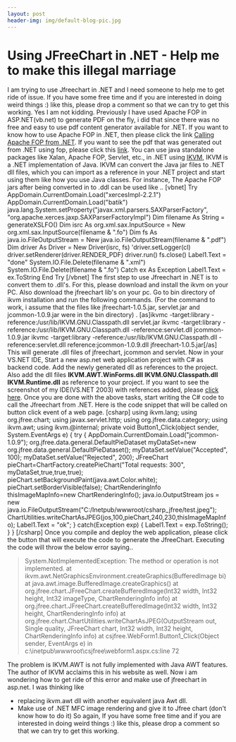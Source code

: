 ```yaml
---
layout: post
header-img: img/default-blog-pic.jpg
---
```


# Using JFreeChart in .NET - Help me to make this illegal marriage

I am trying to use Jfreechart in .NET and I need someone to help me to get ride of issue. If you have some free time and if you are interested in doing weird things :) like this, please drop a comment so that we can try to get this working. Yes I am not kidding.  Previously I have used Apache FOP in ASP.NET(vb.net) to generate PDF on the fly, i did that since there was no free and easy to use pdf content generator available for .NET. If you want to know how to use Apache FOP in .NET, then please click the link [Calling Apache FOP from .NET](http://radio.javaranch.com/balajidl/2006/01/12/1137047604301.html). If you want to see the pdf that was generated out from .NET using fop, please click this [link](/wp-content/uploads/2007/04/fop-vb-net.pdf). You can use java standalone packages like Xalan, Apache FOP, Servlet, etc., in .NET using [IKVM](http://www.ikvm.net/), IKVM is a .NET implementation of Java. IKVM can convert the Java jar files to .NET dll files, which you can import as a reference in your .NET project and start using them like how you use Java classes. For instance, The Apache FOP jars after being converted in to .ddl can be used like .. [vbnet] Try AppDomain.CurrentDomain.Load("xercesImpl-2.2.1") AppDomain.CurrentDomain.Load("batik") java.lang.System.setProperty("javax.xml.parsers.SAXParserFactory", "org.apache.xerces.jaxp.SAXParserFactoryImpl") Dim filename As String = generateXSLFO() Dim isrc As org.xml.sax.InputSource = New org.xml.sax.InputSource(filename & ".fo") Dim fs As java.io.FileOutputStream = New java.io.FileOutputStream(filename & ".pdf") Dim driver As Driver = New Driver(isrc, fs) 'driver.setLogger(cl) driver.setRenderer(driver.RENDER_PDF) driver.run() fs.close() Label1.Text = "done" System.IO.File.Delete(filename & ".xml") System.IO.File.Delete(filename & ".fo") Catch ex As Exception Label1.Text = ex.ToString End Try [/vbnet] The first step to use Jfreechart in .NET is to convert them to .dll's. For this, please download and install the ikvm on your PC. Also download the jfreechart lib's on your pc. Go to bin directory of ikvm installation and run the following commands. (For the command to work, i assume that the files like jfreechart-1.0.5.jar, servlet.jar and jcommon-1.0.9.jar were in the bin directory) . [as]ikvmc -target:library -reference:/usr/lib/IKVM.GNU.Classpath.dll servlet.jar ikvmc -target:library -reference:/usr/lib/IKVM.GNU.Classpath.dll -reference:servlet.dll jcommon-1.0.9.jar ikvmc -target:library -reference:/usr/lib/IKVM.GNU.Classpath.dll -reference:servlet.dll reference:jcommon-1.0.9.dll jfreechart-1.0.5.jar[/as] This will generate .dll files of jfreechart, jcommon and servlet. Now in your VS.NET IDE, Start a new asp.net web application project with C# as backend code. Add the newly generated dll as references to the project. Also add the dll files **IKVM.AWT.WinForms.dll IKVM.GNU.Classpath.dll IKVM.Runtime.dll** as reference to your project. If you want to see the screenshot of my IDE(VS.NET 2003) with references added, please [click here](http://xebee.xebia.in/wp-content/uploads/2007/04/csjfree.gif). Once you are done with the above tasks, start writing the C# code to call the Jfreechart from .NET. Here is the code snippet that will be called on button click event of a web page. [csharp] using ikvm.lang; using org.jfree.chart; using javax.servlet.http; using org.jfree.data.category; using ikvm.awt; using ikvm.@internal; private void Button1_Click(object sender, System.EventArgs e) { try { AppDomain.CurrentDomain.Load("jcommon-1.0.9"); org.jfree.data.general.DefaultPieDataset myDataSet=new org.jfree.data.general.DefaultPieDataset(); myDataSet.setValue("Accepted", 100); myDataSet.setValue("Rejected", 200); JFreeChart pieChart=ChartFactory.createPieChart("Total requests: 300", myDataSet,true,true,true); pieChart.setBackgroundPaint(java.awt.Color.white); pieChart.setBorderVisible(false); ChartRenderingInfo thisImageMapInfo=new ChartRenderingInfo(); java.io.OutputStream jos = new java.io.FileOutputStream("C:/Inetpub/wwwroot/csharp_jfree/test.jpeg"); ChartUtilities.writeChartAsJPEG(jos,100,pieChart,240,230,thisImageMapInfo); Label1.Text = "ok"; } catch(Exception exp) { Label1.Text = exp.ToString(); } } [/csharp] Once you compile and deploy the web application, please click the button that will execute the code to generate the JfreeChart. Executing the code will throw the below error saying.. 

> System.NotImplementedException: The method or operation is not implemented. at ikvm.awt.NetGraphicsEnvironment.createGraphics(BufferedImage bi) at java.awt.image.BufferedImage.createGraphics() at org.jfree.chart.JFreeChart.createBufferedImage(Int32 width, Int32 height, Int32 imageType, ChartRenderingInfo info) at org.jfree.chart.JFreeChart.createBufferedImage(Int32 width, Int32 height, ChartRenderingInfo info) at org.jfree.chart.ChartUtilities.writeChartAsJPEG(OutputStream out, Single quality, JFreeChart chart, Int32 width, Int32 height, ChartRenderingInfo info) at csjfree.WebForm1.Button1_Click(Object sender, EventArgs e) in c:\inetpub\wwwroot\csjfree\webform1.aspx.cs:line 72

The problem is IKVM.AWT is not fully implemented with Java AWT features. The author of IKVM acclaims this in his website as well. Now i am wondering how to get ride of this error and make use of jfreechart in asp.net. I was thinking like 

  * replacing ikvm.awt dll with another equivalent java Awt dll. 
  * Make use of .NET MFC image rendering and give it to Jfree chart (don't know how to do it)
So again, If you have some free time and if you are interested in doing weird things :) like this, please drop a comment so that we can try to get this working.